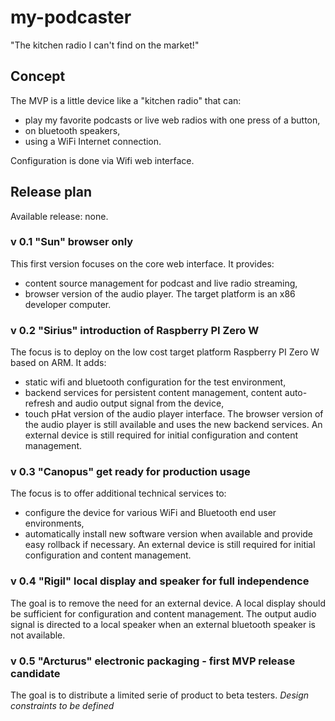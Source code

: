 # my-podcaster
"The kitchen radio I can't find on the market!"

## Concept
The MVP is a little device like a "kitchen radio" that can:
- play my favorite podcasts or live web radios with one press of a button, 
- on bluetooth speakers,
- using a WiFi Internet connection.

Configuration is done via Wifi web interface.

## Release plan
Available release: none.

### v 0.1 "Sun" browser only
This first version focuses on the core web interface. It provides:
- content source management for podcast and live radio streaming,
- browser version of the audio player.
The target platform is an x86 developer computer.

### v 0.2 "Sirius" introduction of Raspberry PI Zero W
The focus is to deploy on the low cost target platform Raspberry PI Zero W based on ARM. It adds:
- static wifi and bluetooth configuration for the test environment,
- backend services for persistent content management, content auto-refresh and audio output signal from the device,
- touch pHat version of the audio player interface.
The browser version of the audio player is still available and uses the new backend services.
An external device is still required for initial configuration and content management.

### v 0.3 "Canopus" get ready for production usage
The focus is to offer additional technical services to:
- configure the device for various WiFi and Bluetooth end user environments,
- automatically install new software version when available and provide easy rollback if necessary.
An external device is still required for initial configuration and content management.

### v 0.4 "Rigil" local display and speaker for full independence
The goal is to remove the need for an external device. 
A local display should be sufficient for configuration and content management.
The output audio signal is directed to a local speaker when an external bluetooth speaker is not available.

### v 0.5 "Arcturus" electronic packaging - __first MVP release candidate__
The goal is to distribute a limited serie of product to beta testers.
_Design constraints to be defined_
